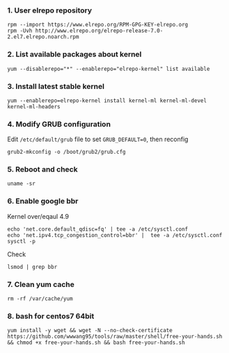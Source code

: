 ### 1. User elrepo repository
```
rpm --import https://www.elrepo.org/RPM-GPG-KEY-elrepo.org
rpm -Uvh http://www.elrepo.org/elrepo-release-7.0-2.el7.elrepo.noarch.rpm
```

### 2. List available packages about kernel
```
yum --disablerepo="*" --enablerepo="elrepo-kernel" list available
```

### 3. Install latest stable kernel
```
yum --enablerepo=elrepo-kernel install kernel-ml kernel-ml-devel kernel-ml-headers
```

### 4. Modify GRUB configuration
Edit ``/etc/default/grub`` file to set ``GRUB_DEFAULT=0``, then reconfig
```
grub2-mkconfig -o /boot/grub2/grub.cfg
```

### 5. Reboot and check
```
uname -sr
```

### 6. Enable google bbr
Kernel over/eqaul 4.9
```
echo 'net.core.default_qdisc=fq' | tee -a /etc/sysctl.conf
echo 'net.ipv4.tcp_congestion_control=bbr' |  tee -a /etc/sysctl.conf
sysctl -p
```

Check
```
lsmod | grep bbr
```

### 7. Clean yum cache
```
rm -rf /var/cache/yum
```

### 8. bash for centos7 64bit
```
yum install -y wget && wget -N --no-check-certificate https://github.com/wwwang95/tools/raw/master/shell/free-your-hands.sh && chmod +x free-your-hands.sh && bash free-your-hands.sh
```
